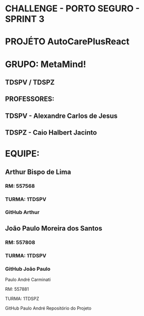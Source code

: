 # CHALLENGE - PORTO SEGURO - SPRINT 3

# PROJÉTO AutoCarePlusReact

# GRUPO: MetaMind!

## TDSPV / TDSPZ

## PROFESSORES:
## TDSPV - Alexandre Carlos de Jesus
## TDSPZ - Caio Halbert Jacinto

# EQUIPE:

## Arthur Bispo de Lima
### RM: 557568
### TURMA: 1TDSPV
### GitHub Arthur

## João Paulo Moreira dos Santos
### RM: 557808
### TURMA: 1TDSPV
### GitHub João Paulo

Paulo André Carminati

RM: 557881

TURMA: 1TDSPZ

GitHub Paulo André
Repositório do Projeto

